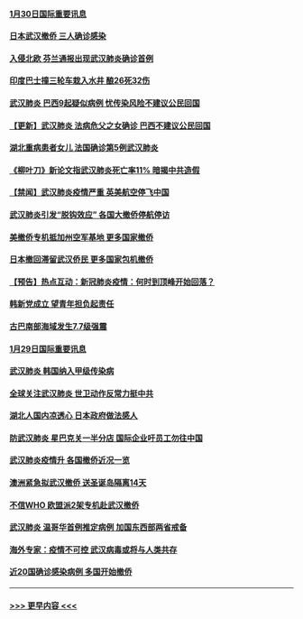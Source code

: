 #### [1月30日国际重要讯息](../pages/prog202/a102764552.md?t=01302211) 
#### [日本武汉撤侨 三人确诊感染](../pages/prog202/a102764565.md?t=01302211) 
#### [入侵北欧 芬兰通报出现武汉肺炎确诊首例](../pages/prog202/a102764288.md?t=01302211) 
#### [印度巴士撞三轮车栽入水井 酿26死32伤](../pages/prog202/a102764270.md?t=01302211) 
#### [武汉肺炎 巴西9起疑似病例 忧传染风险不建议公民回国](../pages/prog202/a102764254.md?t=01302211) 
#### [【更新】武汉肺炎 法病危父之女确诊 巴西不建议公民回国](../pages/prog202/a102758911.md?t=01302211) 
#### [湖北重病患者女儿 法国确诊第5例武汉肺炎](../pages/prog202/a102764228.md?t=01302211) 
#### [《柳叶刀》新论文指武汉肺炎死亡率11% 暗揭中共造假](../pages/prog202/a102764159.md?t=01302211) 
#### [【禁闻】武汉肺炎疫情严重 英美航空停飞中国](../pages/prog202/a102764080.md?t=01302211) 
#### [武汉肺炎引发“脱钩效应” 各国大撤侨停航停访](../pages/prog202/a102763980.md?t=01302211) 
#### [美撤侨专机抵加州空军基地 更多国家撤侨](../pages/prog202/a102764045.md?t=01302211) 
#### [日本撤回滞留武汉侨民 更多国家包机撤侨](../pages/prog202/a102763860.md?t=01302211) 
#### [【预告】热点互动：新冠肺炎疫情：何时到顶峰开始回落？](../pages/prog202/a102763814.md?t=01302211) 
#### [韩新党成立 望青年担负起责任](../pages/prog202/a102763805.md?t=01302211) 
#### [古巴南部海域发生7.7级强震](../pages/prog202/a102763640.md?t=01302211) 
#### [1月29日国际重要讯息](../pages/prog202/a102763616.md?t=01302211) 
#### [武汉肺炎 韩国纳入甲级传染病](../pages/prog202/a102763570.md?t=01302211) 
#### [全球关注武汉肺炎 世卫动作反常力挺中共](../pages/prog202/a102763537.md?t=01302211) 
#### [湖北人国内凉透心 日本政府做法感人](../pages/prog202/a102763483.md?t=01302211) 
#### [防武汉肺炎 星巴克关一半分店 国际企业吁员工勿往中国](../pages/prog202/a102763361.md?t=01302211) 
#### [武汉肺炎疫情升 各国撤侨近况一览](../pages/prog202/a102763487.md?t=01302211) 
#### [澳洲紧急拟武汉撤侨 送圣诞岛隔离14天](../pages/prog202/a102763474.md?t=01302211) 
#### [不信WHO 欧盟派2架专机赴武汉撤侨](../pages/prog202/a102763402.md?t=01302211) 
#### [武汉肺炎 温哥华首例推定病例 加国东西部两省戒备](../pages/prog202/a102763381.md?t=01302211) 
#### [海外专家：疫情不可控 武汉病毒或将与人类共存](../pages/prog202/a102763237.md?t=01302211) 
#### [近20国确诊感染病例 多国开始撤侨](../pages/prog202/a102763020.md?t=01302211) 

----
#### [ >>> 更早内容 <<< ](../indexes/prog202-earlier.md)

